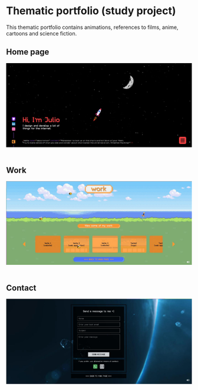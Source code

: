 <h1>Thematic portfolio (study project)</h1>

<p>This thematic portfolio contains animations, references to films, anime, cartoons and science fiction.</p>

<h2>Home page</h2>
<img src="media/works/1682536377_1612_26.04.2023_1343x609.jpg"> <br /> <br />

<h2>Work</h2>
<img src="media/works/1682536412_1613_26.04.2023_1342x606.jpg"> <br /> <br />

<h2>Contact</h2>
<img src="media/works/1682536436_1613_26.04.2023_1341x613.jpg"> <br /> <br />
